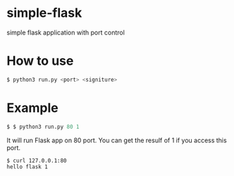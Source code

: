 # simple-flask
simple flask application with port control

# How to use
```python
$ python3 run.py <port> <signiture>
```

# Example
```python
$ $ python3 run.py 80 1
```
It will run Flask app on 80 port.
You can get the resulf of 1 if you access this port.
```
$ curl 127.0.0.1:80
hello flask 1
```
